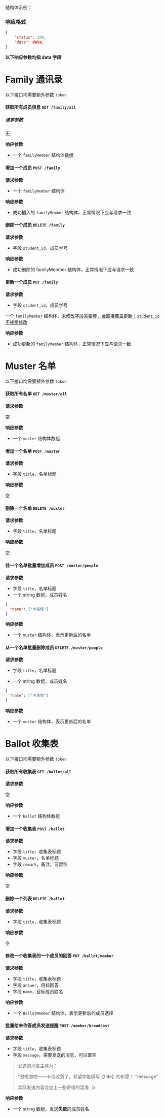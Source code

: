 结构体示例：



### 响应格式

```json
{
    "status": 200,
    "data": data,
}
```

**以下响应参数均指 data 字段**

# Family 通讯录

以下接口均需要额外参数 `token`

#### 获取所有成员信息 `GET /family/all`

##### **请求参数**

无

**响应参数**

- 一个 `familyMember` 结构体<u>数组</u>

#### 增加一个成员 `POST /family`

**请求参数**

- 一个 `familyMember` 结构体

**响应参数**

- 成功插入的 `familyMember` 结构体，正常情况下应与请求一致

#### 删除一个成员 `DELETE /family`

**请求参数**

- 字段 `student_id`，成员学号

**响应参数**

- 成功删除的 familyMember 结构体，正常情况下应与请求一致

#### 更新一个成员 `PUT /family`

**请求参数**

- 字段 `student_id`，成员学号

一个 `familyMember` 结构体，<u>未修改字段需要传，会直接覆盖更新；`student_id` 不接受修改</u>

**响应参数**

- 成功更新的 `familyMember` 结构体，正常情况下应与请求一致

# Muster 名单

以下接口均需要额外参数 `token`

#### 获取所有名单 `GET /muster/all`

**请求参数**

空

**响应参数**

- 一个 `muster` 结构体数组

#### 增加一个名单 `POST /muster`

**请求参数**

- 字段 `title`，名单标题

**响应参数**

空

#### 删除一个名单 `DELETE /muster`

**请求参数**

- 字段 `title`，名单标题

**响应参数**

空

#### 往一个名单批量增加成员 `POST /muster/people`

**请求参数**

- 字段 `title`，名单标题
- 一个 string 数组，成员姓名

```json
{
  "name": ["卡洛塔"]
}
```

**响应参数**

- 一个 `muster` 结构体，表示更新后的名单

#### 从一个名单批量删除成员 `DELETE /muster/people`

**请求参数**

- 字段 `title`，名单标题

- 一个 string 数组，成员姓名

```json
{
  "name": ["卡洛塔"]
}
```

**响应参数**

- 一个 `muster` 结构体，表示更新后的名单

# Ballot 收集表

以下接口均需要额外参数 `token`

#### 获取所有收集表 `GET /ballot/all`

**请求参数**

空

**响应参数**

- 一个 `ballot` 结构体数组

#### 增加一个收集表 `POST /ballot`

**请求参数**

- 字段 `title`，收集表标题
- 字段 `muster`，名单标题
- 字段 `remark`，备注，可留空

**响应参数**

空

#### 删除一个列表 `DELETE /ballot`

**请求参数**

- 字段 `title`，收集表标题

**响应参数**

空

#### 修改一个收集表的一个成员的回答 `PUT /ballot/member`

**请求参数**

- 字段 `title`，收集表标题
- 字段 `answer`，目标回答
- 字段 `name`，目标成员姓名

**响应参数**

- 一个 `BallotMember` 结构体，表示更新后的成员选择

#### 批量给未作答成员发送提醒 `POST /member/broadcast`

**请求参数**

- 字段 `title`，收集表标题
- 字段 `message`，需要发送的消息，可以置空

> 发送的消息主体为：
>
> "滋啦滋啦——卡洛收到了，希望你能填写【title】的祈愿！
> "message"
>
> 实际发送内容会加上一些奇怪的混淆（x

**响应参数**

- 一个 string 数组，发送**失败**的成员姓名